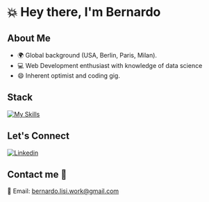 # 💥 Hey there, I'm Bernardo

## About Me
- 🌍 Global background (USA, Berlin, Paris, Milan).
- 💻 Web Development enthusiast with knowledge of data science
- 😄 Inherent optimist and coding gig.

## Stack
[![My Skills](https://skillicons.dev/icons?i=html,css,tailwind,js,react,ruby,rails,python,sqlite,postgres,mysql,git,figma,vscode&theme=light&perline=7)](https://skillicons.dev)

## Let's Connect
[![Linkedin](https://skillicons.dev/icons?i=linkedin&theme=light&perline=7)](https://www.linkedin.com/in/bernardo-lisi-99b367134/)

## Contact me 🚀
📧 Email: bernardo.lisi.work@gmail.com

